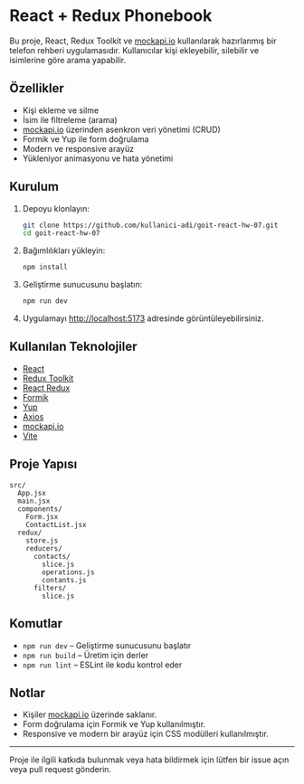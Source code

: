 # React + Redux Phonebook

Bu proje, React, Redux Toolkit ve [mockapi.io](https://mockapi.io/) kullanılarak hazırlanmış bir telefon rehberi uygulamasıdır. Kullanıcılar kişi ekleyebilir, silebilir ve isimlerine göre arama yapabilir.

## Özellikler

- Kişi ekleme ve silme
- İsim ile filtreleme (arama)
- [mockapi.io](https://mockapi.io/) üzerinden asenkron veri yönetimi (CRUD)
- Formik ve Yup ile form doğrulama
- Modern ve responsive arayüz
- Yükleniyor animasyonu ve hata yönetimi

## Kurulum

1. Depoyu klonlayın:

   ```sh
   git clone https://github.com/kullanici-adi/goit-react-hw-07.git
   cd goit-react-hw-07
   ```

2. Bağımlılıkları yükleyin:

   ```sh
   npm install
   ```

3. Geliştirme sunucusunu başlatın:

   ```sh
   npm run dev
   ```

4. Uygulamayı [http://localhost:5173](http://localhost:5173) adresinde görüntüleyebilirsiniz.

## Kullanılan Teknolojiler

- [React](https://react.dev/)
- [Redux Toolkit](https://redux-toolkit.js.org/)
- [React Redux](https://react-redux.js.org/)
- [Formik](https://formik.org/)
- [Yup](https://github.com/jquense/yup)
- [Axios](https://axios-http.com/)
- [mockapi.io](https://mockapi.io/)
- [Vite](https://vitejs.dev/)

## Proje Yapısı

```
src/
  App.jsx
  main.jsx
  components/
    Form.jsx
    ContactList.jsx
  redux/
    store.js
    reducers/
      contacts/
        slice.js
        operations.js
        contants.js
      filters/
        slice.js
```

## Komutlar

- `npm run dev` – Geliştirme sunucusunu başlatır
- `npm run build` – Üretim için derler
- `npm run lint` – ESLint ile kodu kontrol eder

## Notlar

- Kişiler [mockapi.io](https://mockapi.io/) üzerinde saklanır.
- Form doğrulama için Formik ve Yup kullanılmıştır.
- Responsive ve modern bir arayüz için CSS modülleri kullanılmıştır.

---

Proje ile ilgili katkıda bulunmak veya hata bildirmek için lütfen bir issue açın veya pull request gönderin.

